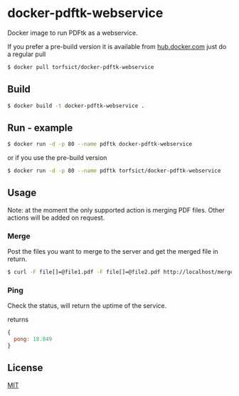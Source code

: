 # docker-pdftk-webservice

Docker image to run PDFtk as a webservice.

If you prefer a pre-build version it is available from [hub.docker.com](https://hub.docker.com/r/torfsict/docker-pdftk-webservice)
just do a regular pull

```bash
$ docker pull torfsict/docker-pdftk-webservice
```

## Build

```bash
$ docker build -t docker-pdftk-webservice .
```

## Run - example
```bash
$ docker run -d -p 80 --name pdftk docker-pdftk-webservice
```

or if you use the pre-build version

```bash
$ docker run -d -p 80 --name pdftk torfsict/docker-pdftk-webservice
```

## Usage

Note: at the moment the only supported action is merging PDF files. Other actions will
be added on request.

### Merge

Post the files you want to merge to the server and get the merged file in return.

```bash
$ curl -F file[]=@file1.pdf -F file[]=@file2.pdf http://localhost/merge > merged.pdf
```

### Ping

Check the status, will return the uptime of the service.

returns

```JavaScript
{
  pong: 18.849
}
```

## License
[MIT](LICENSE)